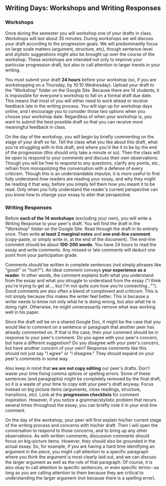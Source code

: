 ## Writing Days: Workshops and Writing Responses

### Workshops

Once during the semester you will workshop one of your drafts in class. Workshops will last about 35 minutes. During workshops we will discuss your draft according to the progression goals. We will predominantly focus on large scale matters (argument, structure, etc), though sentence-level and stylistic suggestions might also be brought up over the course of the workshop. These workshops are intended not only to improve your particular progression draft, but also to call attention to larger trends in your writing.

You must submit your draft **24 hours** before your workshop (so, if you are workshopping on a Thursday, by 10:10 Wednesday). Upload your draft to the "Workshop" folder on the Google Site. Because there are 14 students, it is impossible for everyone's workshop to fall on a formal draft due date. This means that most of you will either need to work ahead or receive feedback late in the writing process. You will sign up for workshop days online, and I encourage you to consider those two options when you choose your workshop date. Regardless of when your workshop is, you want to submit the best possible draft so that you can receive more meaningful feedback in class.

On the day of the workshop, you will begin by briefly commenting on the stage of your draft so far. Tell the class what you like about this draft, what you're struggling with in this draft, and where you'd like it to be by the end of the progression (this should only take a minute or so). Then the class will be open to respond to your comments and discuss their own observations. Though you will be free to respond to any questions, clarify any points, etc., refrain from monopolizing the conversation with a defense of every criticism. Though this is an understandable impulse, it is more useful to first fully understand *how* readers are reading your essay, and why they might be reading it that way, before you simply *tell* them how you meant it to be read. Only when you fully understand the reader's current perspective can you know how to change your essay to alter that perspective.

### Writing Responses

Before **each of the 14 workshops** (excluding your own), you will write a Writing Response to your peer's draft. You will find the draft in the "Workshop" folder on the Google Site. Read through the draft in its entirety once. Then write **at least 2 marginal notes** and **one end-line comment** (copy-paste, or simply write in, at the end of the document). The end-line comment should be about **100-200 words**. You have 24 hours to read the essay and write comments. Any missed or late comments will deduct one point from your participation grade.

Comments should be written in complete sentences (not simply phrases like "good!" or "huh?"). An ideal comment conveys **your experience as a reader**. In other words, the comment explains both what you understand from the essay and what you struggle to understand from the essay ("I think you're trying to get at..., but I'm not quite sure how you're connecting...""). Good comments are also often a blend of compliment and criticism. This is not simply because this makes the writer feel better. This is because a writer needs to know not only what he is doing wrong, but also what he is doing right. Otherwise, he might unnecessarily remove what was working well in his paper.

Since the draft will be on a shared Google Doc, it might be the case that you would like to comment on a sentence or paragraph that another peer has already commented on. If that is the case, then your comment should be in response to your peer's comment. Do you agree with your peer's concern, but have a different suggestion? Do you disagree with your peer's concern, but have another concern of your own? Response comments like this should not just say "I agree" or "I disagree." They should expand on your peer's comments in some way.

Also keep in mind that **we are not copy editing** our peer's drafts. Don't waste your time fixing comma splices or spelling errors. Some of these sentences (and paragraphs) might be completely removed by the final draft, so it is a waste of your time to copy edit your peer's draft anyway. Focus instead on big picture items (arguments, close readings, structure, transitions, etc). Look at the **progression checklists** for comment inspiration. However, if you notice a grammar/stylistic problem that recurs several times throughout the essay, you can briefly note it in your end-line comment.

On the day of the workshop, your peer will first explain his/her current stage of the writing process and concerns with his/her draft. Then I will open the conversation to respond to those concerns, and to bring up any other observations. As with written comments, discussion comments should focus on big-picture items. However, they should also be grounded in the actual essay. So, for example, if you are having a hard time identifying an argument in the piece, you might call attention to a specific paragraph where you think the argument is most clearly laid out, and we can discuss the larger argument as well as the role of that paragraph. Of course, it is also okay to call attention to specific sentences, or even specific terms--as long as you are calling attention to them because they are critical to understanding the larger argument (not because there is a spelling error).
